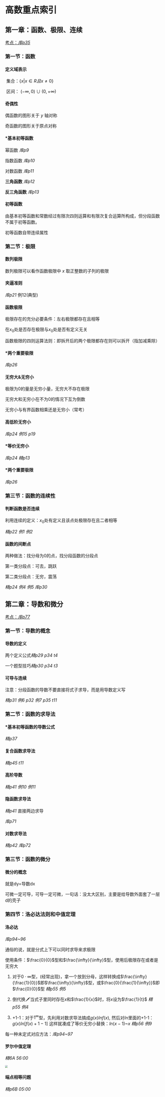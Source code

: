# 高数重点索引

## 第一章：函数、极限、连续

[考点：*库p35*](.\题型\第一章)

### 第一节：函数 

#### 定义域表示

​	集合：$\{x|x\in R且x\neq 0\}$

​	区间：$\ (-\infty,0)\cup(0,+\infty)$

#### 奇偶性

偶函数的图形关于 $y$ 轴对称

奇函数的图形关于原点对称

#### *基本初等函数

幂函数	*库p9*

指数函数	*库p10*

对数函数	*库p11*

**三角函数**	*库p12*

**反三角函数**	*库p13*

#### 初等函数

由基本初等函数和常数经过有限次四则运算和有限次复合运算所构成，但分段函数不属于初等函数。

初等函数自带连续属性

### 第二节：极限

#### 数列极限

数列极限可以看作函数极限中 $x$ 取正整数的子列的极限

#### 夹逼准则

*库p21* 例12(典型)

#### 函数极限

极限存在的充分必要条件：左右极限都存在且相等

在$x_0$处是否存在极限与$x_0$处是否有定义无关

函数极限的四则运算法则：即拆开后的两个极限都存在则可以拆开（指加减乘除）

#### *两个重要极限

*库p26*

#### 无穷大&无穷小

极限为0的量是无穷小量，无穷大不存在极限

无穷大和无穷小在不为0的情况下互为倒数

无穷小与有界函数相乘还是无穷小（常考）

#### 高低阶无穷小

*库p24 例15 p19*

#### *等价无穷小

*库p24* *精p13*

#### *两个重要极限

*库p26*

### 第三节：函数的连续性

#### 判断函数是否连续

利用连续的定义：$x_0$处有定义且该点处极限存在且二者相等

*精p22 例1 例2*

#### 函数的间断点

两种做法：找分母为0的点，找分段函数的分段点

第一类分段点：可去，跳跃

第二类分段点：无穷，震荡

*精p24 例4 例5 库p30*  

## 第二章：导数和微分

[考点：*库p77*](.\题型\第二章)

### 第一节：导数的概念

#### 导数的定义

两个定义公式*精p29 p34 t4*

一个题型技巧*精p30 p34 t3*

#### 可导与连续

注意：分段函数的导数不要直接将式子求导，而是用导数定义写

*精p31 例6 p32 例7 p35 t11*

### 第二节：函数的求导法

#### *基本初等函数的导数公式

*精p37*

#### 复合函数求导法

*精p45 t11*

#### 高阶导数  

*精p41 例10 例11*

#### 隐函数求导法

*精p41* 直接两边求导

*库p71*

#### 对数求导法

*精p42*
*库p72*

### 第三节：函数的微分

#### 微分的概念

就是dy=导数dx

可微一定可导，可导一定可微，一句话：没太大区别，主要是给导数外面套了一层d的壳子

### 第四节：洛必达法则和中值定理

#### 洛必达

*库p94~96*

通俗的说，就是分式上下可以同时求导来求极限

使用条件：$\frac{0}{0}$型和$\frac{\infty}{\infty}$型，使用后极限存在或者是无穷大

1. 对于$0\cdot\infty$型，(经常出现)，拿一个放到分母，这样转换成$\frac{\infty}{\frac{1}{0}}$即$\frac{\infty}{\infty}$型，或$\frac{0}{\frac{1}{\infty}}$即$\frac{0}{0}$型 *精p55 例5*

2. 倒代换:dagger:当式子里同时存在$x$和$\frac{1}{x}$时，将$x$设为$\frac{1}{t}$ *精p55 例4*

3. +1-1：对于$1^\infty$型，先利用对数求导法搞成$g(x)lnf(x)$, 然后对$ln$里面的+1-1：$g(x)ln[f(x)+1-1]$ 这样就凑成了等价无穷小替换：$ln(x-1)$~$x$ *精p56 例9* 

每一种未定式对应方法：*库p94~97*

#### 罗尔中值定理

*精6A 56:00*

<img src="assets/22.jpg" style="zoom:50%;" />

#### 端点相等问题

*精p6B 05:00*


